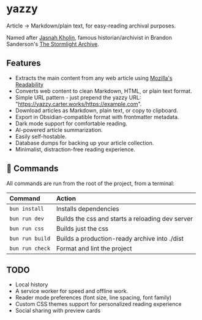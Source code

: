 # yazzy

Article → Markdown/plain text, for easy-reading archival purposes.

Named after [Jasnah Kholin](https://coppermind.net/wiki/Jasnah_Kholin), famous historian/archivist in Brandon Sanderson's [The Stormlight Archive](https://coppermind.net/wiki/The_Stormlight_Archive).

## Features

* Extracts the main content from any web article using [Mozilla's Readability](https://github.com/mozilla/readability)
* Converts web content to clean Markdown, HTML, or plain text format.
* Simple URL pattern - just prepend the yazzy URL: "https://yazzy.carter.works/https://example.com".
* Download articles as Markdown, plain text, or copy to clipboard.
* Export in Obsidian-compatible format with frontmatter metadata.
* Dark mode support for comfortable reading.
* AI-powered article summarization.
* Easily self-hostable.
* Database dumps for backing up your article collection.
* Minimalist, distraction-free reading experience.

## 🧞 Commands

All commands are run from the root of the project, from a terminal:

| Command                   | Action                                           |
| :------------------------ | :----------------------------------------------- |
| `bun install`             | Installs dependencies                            |
| `bun run dev`             | Builds the css and starts a reloading dev server |
| `bun run css`             | Builds just the css                              |
| `bun run build`           | Builds a production-ready archive into ./dist    |
| `bun run check`           | Format and lint the project                      |

## TODO

- Local history
- A service worker for speed and offline work.
- Reader mode preferences (font size, line spacing, font family)
- Custom CSS themes support for personalized reading experience
- Social sharing with preview cards
